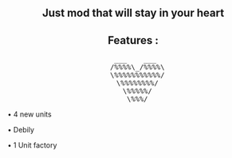 <div align="center"> 
  <h2>
  Just mod that will stay in your heart 
 </h2>
</div>

<div align="center">
  <h2>
  Features :
  </h2>
</div>

<div align="center">
<pre> ___    ___
  /%%%%\_/%%%%\
  \%%%%%%%%%%%/
  \%%%%%%%%/
  \%%%%%/
  \%%%/</pre>
</div>

<div align="left">
  <p>
  
  • 4 new units

  • Debily

  • 1 Unit factory

  </p>
</div>
